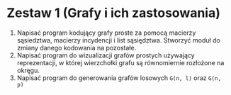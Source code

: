 # Zestaw 1 (Grafy i ich zastosowania)

1. Napisać program kodujący grafy proste za pomocą macierzy sąsiedztwa, macierzy incydencji i list sąsiędztwa. Stworzyć moduł do zmiany danego kodowania na pozostałe.
2. Napisać program do wizualizacji grafów prostych używający reprezentacji, w której wierzchołki grafu są równomiernie rozłożone na okręgu.
3. Napisać program do generowania grafów losowych `G(n, l)` oraz `G(n, p)`
